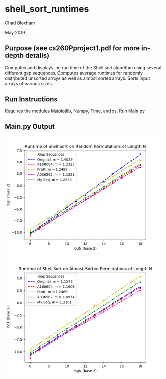 # shell_sort_runtimes
Chad Bloxham

May 2019

## Purpose (see cs260Pproject1.pdf for more in-depth details)
Computes and displays the run time of the Shell sort algorithm using several different gap sequences. Computes average runtimes for randomly distributed unsorted arrays as well as almost sorted arrays. Sorts input arrays of various sizes.

## Run Instructions
Requires the modules Matplotlib, Numpy, Time, and os. Run Main.py. 

## Main.py Output

![rand_times](https://github.com/chadbloxham/shell_sort_runtimes/blob/master/rand_perm.png)

![as_times](https://github.com/chadbloxham/shell_sort_runtimes/blob/master/as_perm.png)
